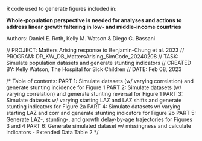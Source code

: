 R code used to generate figures included in: 

<b>Whole-population perspective is needed for analyses and actions to address linear growth faltering in low- and middle-income countries</b>

Authors: Daniel E. Roth, Kelly M. Watson & Diego G. Bassani

// PROJECT: Matters Arising response to Benjamin-Chung et al. 2023
// PROGRAM: DR_KW_DB_MattersArising_SimCode_20240208
// TASK: Simulate population datasets and generate stunting indicators
// CREATED BY: Kelly Watson, The Hospital for Sick Children
// DATE: Feb 08, 2023


/* Table of contents: 
PART 1: Simulate datasets (w/ varying correlation) and generate stunting incidence for Figure 1
PART 2: Simulate datasets (w/ varying correlation) and generate stunting reversal for Figure 1
PART 3: Simulate datasets w/ varying starting LAZ and LAZ shifts and generate stunting indicators for Figure 2a
PART 4: Simulate datasets w/ varying starting LAZ and corr and generate stunting indicators for Figure 2b
PART 5: Generate LAZ-, stunting-, and growth delay-by-age trajectories for Figures 3 and 4
PART 6: Generate simulated dataset w/ missingness and calculate indicators - Extended Data Table 2
*/

